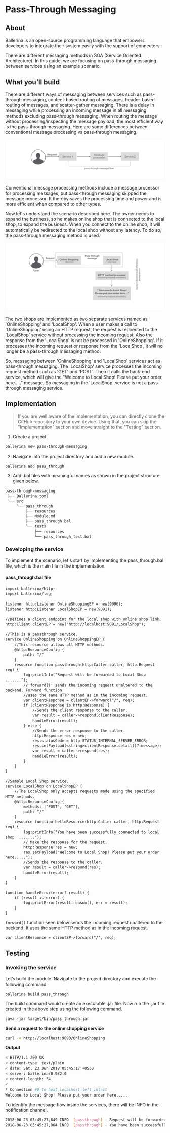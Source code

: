 # Pass-Through Messaging

## About

Ballerina is an open-source programming language that empowers developers to integrate their system easily with the support of connectors.

There are different messaging methods in SOA (Service Oriented Architecture). In this guide, we are focusing on pass-through messaging between services using an example scenario.

## What you’ll build

There are different ways of messaging between services such as pass-through messaging, content-based routing of messages, header-based routing of messages, and scatter-gather messaging. There is a delay in messaging while processing an incoming message in all messaging methods excluding pass-through messaging. When routing the message without processing/inspecting the message payload, the most efficient way is the pass-through messaging. Here are some differences between conventional message processing vs pass-through messaging.

![alt text](../../../../assets/img/pass-through-messaging-1.svg)

Conventional message processing methods include a message processor for processing messages, but pass-through messaging skipped the message processor. It thereby saves the processing time and power and is more efficient when compared to other types.

Now let's understand the scenario described here. The owner needs to expand the business, so he makes online shop that is connected to the local shop, to expand the business. When you connect to the online shop, it will automatically be redirected to the local shop without any latency. To do so, the pass-through messaging method is used.

![alt text](../../../../assets/img/pass-through-messaging-2.svg	)

The two shops are implemented as two separate services named as 'OnlineShopping' and 'LocalShop'. When a user makes a call to 'OnlineShopping' using an HTTP request, the request is redirected to the 'LocalShop' service without processing the incoming request. Also the response from the 'LocalShop' is not be processed in 'OnlineShopping'. If it processes the incoming request or response from the 'LocalShop', it will no longer be a pass-through messaging method. 

So, messaging between 'OnlineShopping' and 'LocalShop' services act as pass-through messaging. The 'LocalShop' service processes the incoming request method such as 'GET' and 'POST'. Then it calls the back-end service, which will give the "Welcome to Local Shop! Please put your order here....." message. So messaging in the 'LocalShop' service is not a pass-through messaging service.

<!-- INCLUDE_MD: ../../../../tutorial-prerequisites.md -->

<!-- INCLUDE_MD: ../../../../tutorial-get-the-code.md -->

## Implementation

> If you are well aware of the implementation, you can directly clone the GitHub repository to your own device. Using that, you can skip the "Implementation" section and move straight to the "Testing" section.

1. Create a project.
```bash
ballerina new pass-through-messaging
```

 2. Navigate into the project directory and add a new module.
```bash
ballerina add pass_through
```

3. Add .bal files with meaningful names as shown in the project structure given below.
```
pass-through-messaging
 ├── Ballerina.toml
 └── src
     └── pass_through
         ├── resources
         ├── Module.md
         ├── pass_through.bal
         └── tests
             ├── resources
             └── pass_through_test.bal
```

### Developing the service

To implement the scenario, let's start by implementing the pass_through.bal file, which is the main file in the implementation.

#### pass_through.bal file
```ballerina
import ballerina/http;
import ballerina/log;

listener http:Listener OnlineShoppingEP = new(9090);
listener http:Listener LocalShopEP = new(9091);

//Defines a client endpoint for the local shop with online shop link.
http:Client clientEP = new("http://localhost:9091/LocalShop");

//This is a passthrough service.
service OnlineShopping on OnlineShoppingEP {
    //This resource allows all HTTP methods.
    @http:ResourceConfig {
        path: "/"
    }
    resource function passthrough(http:Caller caller, http:Request req) {
        log:printInfo("Request will be forwarded to Local Shop  .......");
        //'forward()' sends the incoming request unaltered to the backend. Forward function
        //uses the same HTTP method as in the incoming request.
        var clientResponse = clientEP->forward("/", req);
        if (clientResponse is http:Response) {
            //Sends the client response to the caller.
            var result = caller->respond(clientResponse);
            handleError(result);
        } else {
            //Sends the error response to the caller.
            http:Response res = new;
            res.statusCode = http:STATUS_INTERNAL_SERVER_ERROR;
            res.setPayload(<string>clientResponse.detail()?.message);
            var result = caller->respond(res);
            handleError(result);
        }
    }
}

//Sample Local Shop service.
service LocalShop on LocalShopEP {
    //The LocalShop only accepts requests made using the specified HTTP methods.
    @http:ResourceConfig {
        methods: ["POST", "GET"],
        path: "/"
    }
    resource function helloResource(http:Caller caller, http:Request req) {
        log:printInfo("You have been successfully connected to local shop  .......");
        // Make the response for the request.
        http:Response res = new;
        res.setPayload("Welcome to Local Shop! Please put your order here.....");
        //Sends the response to the caller.
        var result = caller->respond(res);
        handleError(result);
    }
}

function handleError(error? result) {
    if (result is error) {
        log:printError(result.reason(), err = result);
    }
}
```

`forward()` function seen below sends the incoming request unaltered to the backend. It uses the same HTTP method as in the incoming request.
```ballerina
var clientResponse = clientEP->forward("/", req);
```

## Testing 

### Invoking the service

Let’s build the module. Navigate to the project directory and execute the following command.
```
ballerina build pass_through
```

The build command would create an executable .jar file. Now run the .jar file created in the above step using the following command.
```
java -jar target/bin/pass_through.jar
```

**Send a request to the online shopping service**
```bash
curl -v http://localhost:9090/OnlineShopping
```
**Output**

```bash
< HTTP/1.1 200 OK
< content-type: text/plain
< date: Sat, 23 Jun 2018 05:45:17 +0530
< server: ballerina/0.982.0
< content-length: 54
< 
* Connection #0 to host localhost left intact
Welcome to Local Shop! Please put your order here.....
```

To identify the message flow inside the services, there will be INFO in the notification channel.

```bash
2018-06-23 05:45:27,849 INFO  [passthrough] - Request will be forwarded to Local Shop  ....... 
2018-06-23 05:45:27,864 INFO  [passthrough] - You have been successfully connected to local shop  ....... 
```
